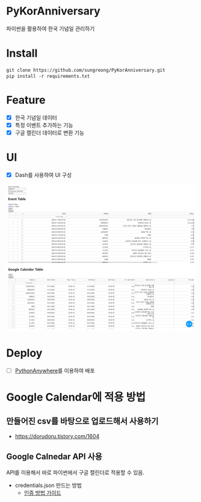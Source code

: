 # PyKorAnniversary
파이썬을 활용하여 한국 기념일 관리하기

# Install

```
git clone https://github.com/sungreong/PyKorAnniversary.git
pip install -r requirements.txt
```
# Feature 

- [x]  한국 기념일 데이터
- [x]  특정 이벤트 추가하는 기능 
- [x]  구글 캘린더 데이터로 변환 기능

# UI

- [x] Dash를 사용하여 UI 구성

![UI](./output.png)

# Deploy

- [ ] [PythonAnywhere](https://www.pythonanywhere.com/)를 이용하여 배포 


# Google Calendar에 적용 방법

## 만들어진 csv를 바탕으로 업로드해서 사용하기

* https://dorudoru.tistory.com/1604

## Google Calnedar API 사용

API를 이용해서 바로 파이썬에서 구글 캘린더로 적용할 수 있음.

* credentials.json 만드는 방법 
  * [인증 방법 가이드](https://data-newbie.tistory.com/832)



